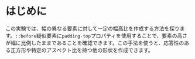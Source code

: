 # はじめに

この実験では、幅の異なる要素に対して一定の幅高比を作成する方法を探ります。`::before`疑似要素に`padding-top`プロパティを使用することで、要素の高さが幅に比例したままであることを確認できます。この手法を使うと、応答性のある正方形や特定のアスペクト比を持つ他の形状を作成できます。
